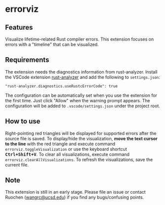 # errorviz

## Features

Visualize lifetime-related Rust compiler errors.
This extension focuses on errors with a "timeline" that can be visualized.

## Requirements

The extension needs the diagnostics information from rust-analyzer.
Install the VSCode extension [rust-analyzer][] and add the following to `settings.json`:
```
"rust-analyzer.diagnostics.useRustcErrorCode": true
```
The configuration can be automatically set when you use the extension for the first time.
Just click "Allow" when the warning prompt appears.
The configuration will be added to `.vscode/settings.json` under the project root.

[rust-analyzer]: https://marketplace.visualstudio.com/items?itemName=rust-lang.rust-analyzer

## How to use

Right-pointing red triangles will be displayed for supported errors after the source file is saved.
To display/hide the visualization, **move the text cursor to the line** with the red triangle and execute command `errorviz.toggleVisualization` or use the keyboard shortcut **<kbd>Ctrl+Shift+V</kbd>**.
To clear all visualizations, execute command `errorviz.clearAllVisualizations`.
To refresh the visualizations, save the current file.

## Note

This extension is still in an early stage. Please file an issue or contact Ruochen (wangrc@ucsd.edu) if you find any bugs/confusing points.
